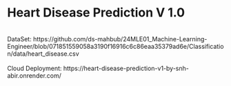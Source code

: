 # Heart Disease Prediction V 1.0
<br>
DataSet: https://github.com/ds-mahbub/24MLE01_Machine-Learning-Engineer/blob/071851559058a3190f16916c6c86eaa35379ad6e/Classification/data/heart_disease.csv
<br><br>
Cloud Deployment: https://heart-disease-prediction-v1-by-snh-abir.onrender.com/
